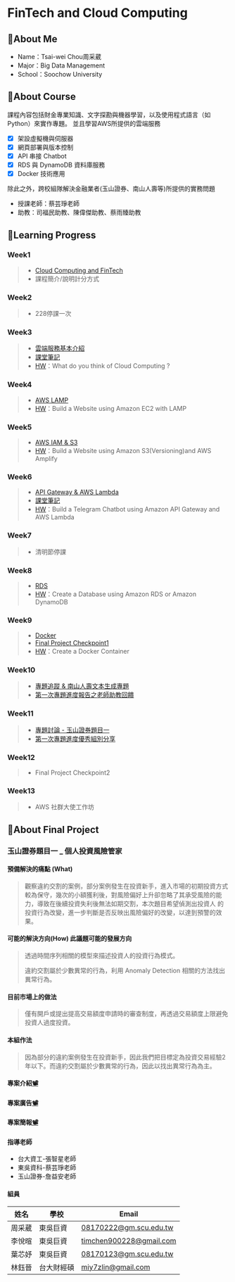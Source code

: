 # FinTech and Cloud Computing

## 📌About Me
* Name：Tsai-wei Chou周采葳
* Major：Big Data Management
* School：Soochow University
## 📌About Course
課程內容包括財金專業知識、文字探勘與機器學習，以及使用程式語言（如 Python）來實作專題。
並且學習AWS所提供的雲端服務
- [x] 架設虛擬機與伺服器
- [x] 網頁部署與版本控制
- [x] API 串接 Chatbot
- [x] RDS 與 DynamoDB 資料庫服務
- [x] Docker 技術應用

 除此之外，跨校組隊解決金融業者(玉山證券、南山人壽等)所提供的實務問題
* 授課老師：蔡芸琤老師
* 助教：司福民助教、陳偉傑助教、蔡雨臻助教

## 📌Learning Progress
### Week1
>* [Cloud Computing and FinTech](https://docs.google.com/presentation/d/e/2PACX-1vQQ4-146uvQCZn9VjZKTZM2P_svSrkrzvVN2dlKmXVK3IlqYWTTmBfaG1unOBZ65gOuVyac4c__RIj2/pub?start=false&loop=false&delayms=3000&fbclid=IwAR3B47fq5aXUh_oa6KUf2rF3MyEMeNgh7AU6a_uF2i1gYdL40TOSx06EHtM&slide=id.gbde736d55e_0_107)
>* 課程簡介/說明計分方式
### Week2
>* 228停課一次
### Week3
>* [雲端服務基本介紹](https://drive.google.com/file/d/1UYbm03ehUAsKlICvyp1P4I0PZ_g8vlCv/view)
>* [課堂筆記](./Week3/note.md)
>* [HW](./Week3/Homework.md)：What do you think of Cloud Computing ?
### Week4
>* [AWS LAMP](https://drive.google.com/file/d/1ysolgVFlpZTMhIPXL7sbdnSzjG5XUicN/view)
>* [HW](https://www.youtube.com/watch?v=FpLYXPRKlEA)：Build a Website using Amazon EC2 with LAMP
### Week5
>* [AWS IAM & S3](https://drive.google.com/file/d/1zTAF-32yebhsIAqjfyM30cjMKl9lvbf-/view)
>* [HW](https://youtu.be/NlpsQIw8yxo)：Build a Website using Amazon S3(Versioning)and AWS Amplify
### Week6
>* [API Gateway & AWS Lambda](https://drive.google.com/file/d/1zTAF-32yebhsIAqjfyM30cjMKl9lvbf-/view)
>* [課堂筆記](https://www.notion.so/API-Gateway-AWS-Lambda-c8c95b5b52604c638224e9162d43d788)
>* [HW](https://www.youtube.com/watch?v=wj72UoHtASI)：Build a Telegram Chatbot using Amazon API Gateway and AWS Lambda
### Week7
>* 清明節停課
### Week8
>* [RDS](https://drive.google.com/file/d/1-Tt21ovueEePMO75VcPnuZADbrIcL4jH/view)
>* [HW](https://youtu.be/KzjZwtnBBxM)：Create a Database using Amazon RDS or Amazon DynamoDB
### Week9
>* [Docker](https://www.notion.so/Docker-5cc2ffdbebd44dc1ab46ab1dfc31ebeb)
>* [Final Project Checkpoint1](https://docs.google.com/spreadsheets/d/1Cw4PVDJr2_jQxhCEoAp5ZCJqW3F4mP15iTis3l_RRrk/edit#gid=1585268978)
>* [HW](https://www.youtube.com/watch?v=1oliz9J1tIU)：Create a Docker Container

### Week10
>* [專題追蹤 & 南山人壽文本生成專題](https://docs.google.com/presentation/d/e/2PACX-1vR6RshhTnxcEtebBKObOhpKNpoioxb8O3zNBlVpx6BNYX8tFN-MYQJeA9lGRgNnirDL9Ciwi1odpinD/pub?delayms=3000&loop=false&start=false&slide=id.p)
>* [第一次專題進度報告之老師助教回饋](https://docs.google.com/presentation/d/1NCjvK2YB8ruf-HmYuiH7tp5wU5HcktBY-sKMwaAj5G0/edit#slide=id.gc9bbdb472d_0_5)

### Week11
>* [專題討論 - 玉山證券題目一](https://docs.google.com/presentation/d/112lvcwoCo0rrHq45QpUmSl1c4MV8FTRN/edit#slide=id.p1)
>* [第一次專題進度優秀組別分享](https://docs.google.com/presentation/d/1_PMjs8ObICrQwGOib0UJEu3ncWBX-6mnTXFDaw43-KY/edit#slide=id.gd47126b767_0_57)

### Week12
>* Final Project Checkpoint2

### Week13
>* AWS 社群大使工作坊

## 📌About Final Project
### 玉山證券題目一 _ 個人投資風險管家
#### 預備解決的痛點 (What)
>觀察違約交割的案例，部分案例發生在投資新手，進入市場的初期投資方式較為保守，幾次的小額獲利後，對風險偏好上升卻忽略了其承受風險的能力，導致在後續投資失利後無法如期交割，本次題目希望偵測出投資人 的投資行為改變，進一步判斷是否反映出風險偏好的改變，以達到預警的效果。

#### 可能的解決方向(How) 此議題可能的發展方向
>透過時間序列相關的模型來描述投資人的投資行為模式。
>
>違約交割屬於少數異常的行為，利用 Anomaly Detection 相關的方法找出異常行為。
#### 目前市場上的做法 
>僅有開戶或提出提高交易額度申請時的審查制度，再透過交易額度上限避免投資人過度投資。
#### 本組作法 
>因為部分的違約案例發生在投資新手，因此我們把目標定為投資交易經驗2年以下。而違約交割屬於少數異常的行為，因此以找出異常行為為主。

#### 專案介紹[📽️](https://youtu.be/cAffJFh3EJw)
#### 專案廣告[📽️](https://youtu.be/nk6VVhM-e5s)
#### 專案簡報[📽️](https://reurl.cc/a94Dk3)

#### 指導老師
* 台大資工-張智星老師
* 東吳資科-蔡芸琤老師
* 玉山證券-詹益安老師

#### 組員
姓名 | 學校  | Email
--------------|-------|-----
周采葳   | 東吳巨資 |  08170222@gm.scu.edu.tw
李悅暄   | 東吳巨資 |  timchen900228@gmail.com
葉芯妤   | 東吳巨資 | 08170123@gm.scu.edu.tw 
林鈺晉   | 台大財經碩 | miy7zlin@gmail.com
